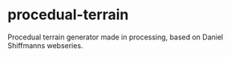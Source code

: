 # procedual-terrain
Procedual terrain generator made in processing, based on Daniel Shiffmanns webseries.

